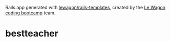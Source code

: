 Rails app generated with [lewagon/rails-templates](https://github.com/lewagon/rails-templates), created by the [Le Wagon coding bootcamp](https://www.lewagon.com) team.
# bestteacher
